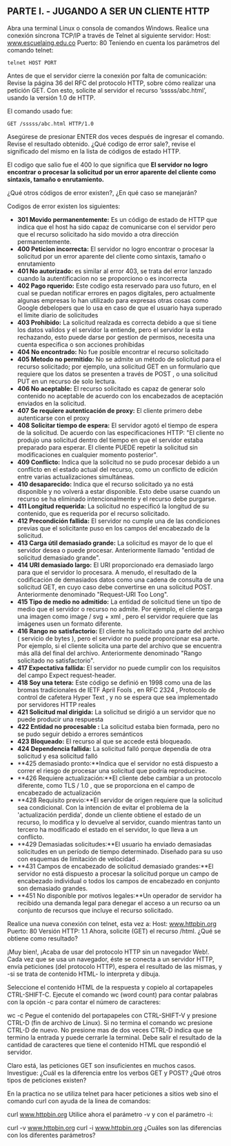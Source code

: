 ## PARTE I. - JUGANDO A SER UN CLIENTE HTTP
Abra una terminal Linux o consola de comandos Windows.
Realice una conexión síncrona TCP/IP a través de Telnet al siguiente servidor:
Host: www.escuelaing.edu.co
Puerto: 80
Teniendo en cuenta los parámetros del comando telnet:
```
telnet HOST PORT
```
Antes de que el servidor cierre la conexión por falta de comunicación:
Revise la página 36 del RFC del protocolo HTTP, sobre cómo realizar una petición GET. Con esto, solicite al servidor el recurso ‘sssss/abc.html’, usando la versión 1.0 de HTTP.

El comando usado fue: 
```
GET /sssss/abc.html HTTP/1.0
```

Asegúrese de presionar ENTER dos veces después de ingresar el comando.
Revise el resultado obtenido. ¿Qué codigo de error sale?, revise el significado del mismo en la lista de códigos de estado HTTP.

El codigo que salio fue el 400 lo que significa que **El servidor no logro encontrar o procesar la solicitud por un error aparente del cliente como sintaxis, tamaño o enrutamiento.**

¿Qué otros códigos de error existen?, ¿En qué caso se manejarán?

Codigos de error existen los siguientes:
+ **301 Movido permanentemente:** Es un código de estado de HTTP que indica que el host ha sido capaz de comunicarse con el servidor pero que el recurso solicitado ha sido movido a otra dirección permanentemente.
+ **400 Peticion incorrecta:** El servidor no logro encontrar o procesar la solicitud por un error aparente del cliente como sintaxis, tamaño o enrutamiento
+ **401 No autorizado:** es similar al error 403, se trata del error lanzado cuando la autentificacion no se proporciono o es incorrecta
+ **402 Pago rquerido:** Este codigo esta reservado para uso futuro, en el cual se puedan notificar errores en pagos digitales, pero actualmente algunas empresas lo han utilizado para expresas otras cosas como Google debelopers que lo usa en caso de que el usuario haya superado el limite diario de solicitudes
+ **403 Prohibido:** La solicitud realzada es correcta debido a que si tiene los datos validos y el servidor la entiende, pero el servidor la esta rechazando, esto puede darse por gestion de permisos, necesita una cuenta especifica o son acciones prohibidas
+ **404 No encontrado:** No fue posible encontrar el recurso solicitado
+ **405 Metodo no permitido:** No se admite un método de solicitud para el recurso solicitado; por ejemplo, una solicitud GET en un formulario que requiere que los datos se presenten a través de POST , o una solicitud PUT en un recurso de solo lectura.
+ **406 No aceptable:** El recurso solicitado es capaz de generar solo contenido no aceptable de acuerdo con los encabezados de aceptación enviados en la solicitud.
+ **407 Se requiere autenticación de proxy:** El cliente primero debe autenticarse con el proxy 
+ **408 Solicitar tiempo de espera:** El servidor agotó el tiempo de espera de la solicitud. De acuerdo con las especificaciones HTTP: "El cliente no produjo una solicitud dentro del tiempo en que el servidor estaba preparado para esperar. El cliente PUEDE repetir la solicitud sin modificaciones en cualquier momento posterior". 
+ **409 Conflicto:** Indica que la solicitud no se pudo procesar debido a un conflicto en el estado actual del recurso, como un conflicto de edición entre varias actualizaciones simultáneas.
+ **410 desaparecido:** Indica que el recurso solicitado ya no está disponible y no volverá a estar disponible. Esto debe usarse cuando un recurso se ha eliminado intencionalmente y el recurso debe purgarse. 
+ **411 Longitud requerida:** La solicitud no especificó la longitud de su contenido, que es requerida por el recurso solicitado.
+ **412 Precondición fallida:** El servidor no cumple una de las condiciones previas que el solicitante puso en los campos del encabezado de la solicitud.
+ **413 Carga útil demasiado grande:** La solicitud es mayor de lo que el servidor desea o puede procesar. Anteriormente llamado "entidad de solicitud demasiado grande".
+ **414 URI demasiado largo:** El URI proporcionado era demasiado largo para que el servidor lo procesara. A menudo, el resultado de la codificación de demasiados datos como una cadena de consulta de una solicitud GET, en cuyo caso debe convertirse en una solicitud POST. Anteriormente denominado "Request-URI Too Long".
+ **415 Tipo de medio no admitido:** La entidad de solicitud tiene un tipo de medio que el servidor o recurso no admite. Por ejemplo, el cliente carga una imagen como image / svg + xml , pero el servidor requiere que las imágenes usen un formato diferente.
+ **416 Rango no satisfactorio:** El cliente ha solicitado una parte del archivo ( servicio de bytes ), pero el servidor no puede proporcionar esa parte. Por ejemplo, si el cliente solicita una parte del archivo que se encuentra más allá del final del archivo. Anteriormente denominado "Rango solicitado no satisfactorio". 
+ **417 Expectativa fallida:** El servidor no puede cumplir con los requisitos del campo Expect request-header.
+ **418 Soy una tetera:** Este código se definió en 1998 como una de las bromas tradicionales de IETF April Fools , en RFC 2324 , Protocolo de control de cafetera Hyper Text , y no se espera que sea implementado por servidores HTTP reales
+ **421 Solicitud mal dirigida:** La solicitud se dirigió a un servidor que no puede producir una respuesta
+ **422 Entidad no procesable :** La solicitud estaba bien formada, pero no se pudo seguir debido a errores semánticos
+ **423 Bloqueado:** El recurso al que se accede está bloqueado.
+ **424 Dependencia fallida:** La solicitud falló porque dependía de otra solicitud y esa solicitud falló
+ **425 demasiado pronto:**Indica que el servidor no está dispuesto a correr el riesgo de procesar una solicitud que podría reproducirse.
+ **426 Requiere actualización:**El cliente debe cambiar a un protocolo diferente, como TLS / 1.0 , que se proporciona en el campo de encabezado de actualización 
+ **428 Requisito previo:**El servidor de origen requiere que la solicitud sea condicional. Con la intención de evitar el problema de la 'actualización perdida', donde un cliente obtiene el estado de un recurso, lo modifica y lo devuelve al servidor, cuando mientras tanto un tercero ha modificado el estado en el servidor, lo que lleva a un conflicto.
+ **429 Demasiadas solicitudes:**El usuario ha enviado demasiadas solicitudes en un período de tiempo determinado. Diseñado para su uso con esquemas de limitación de velocidad .
+ **431 Campos de encabezado de solicitud demasiado grandes:**El servidor no está dispuesto a procesar la solicitud porque un campo de encabezado individual o todos los campos de encabezado en conjunto son demasiado grandes.
+ **451 No disponible por motivos legales:**Un operador de servidor ha recibido una demanda legal para denegar el acceso a un recurso oa un conjunto de recursos que incluye el recurso solicitado. 


Realice una nueva conexión con telnet, esta vez a:
Host: www.httpbin.org
Puerto: 80
Versión HTTP: 1.1
Ahora, solicite (GET) el recurso /html. ¿Qué se obtiene como resultado?


¡Muy bien!, ¡Acaba de usar del protocolo HTTP sin un navegador Web!. Cada vez que se usa un navegador, éste se conecta a un servidor HTTP, envía peticiones (del protocolo HTTP), espera el resultado de las mismas, y -si se trata de contenido HTML- lo interpreta y dibuja.

Seleccione el contenido HTML de la respuesta y copielo al cortapapeles CTRL-SHIFT-C. Ejecute el comando wc (word count) para contar palabras con la opción -c para contar el número de caracteres:

wc -c 
Pegue el contenido del portapapeles con CTRL-SHIFT-V y presione CTRL-D (fin de archivo de Linux). Si no termina el comando wc presione CTRL-D de nuevo. No presione mas de dos veces CTRL-D indica que se termino la entrada y puede cerrarle la terminal. Debe salir el resultado de la cantidad de caracteres que tiene el contenido HTML que respondió el servidor.

Claro está, las peticiones GET son insuficientes en muchos casos. Investigue: ¿Cuál es la diferencia entre los verbos GET y POST? ¿Qué otros tipos de peticiones existen?

En la practica no se utiliza telnet para hacer peticiones a sitios web sino el comando curl con ayuda de la linea de comandos:

curl www.httpbin.org
Utilice ahora el parámetro -v y con el parámetro -i:

curl -v www.httpbin.org
curl -i www.httpbin.org
¿Cuáles son las diferencias con los diferentes parámetros?